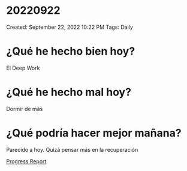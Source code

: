 # 20220922

Created: September 22, 2022 10:22 PM
Tags: Daily

# ¿Qué he hecho bien hoy?

El Deep Work

# ¿Qué he hecho mal hoy?

Dormir de más

# ¿Qué podría hacer mejor mañana?

Parecido a hoy. Quizá pensar más en la recuperación

[Progress Report](Progress%20Report%2014bbd9609acc4700b4a4ff6ee5133208.md)